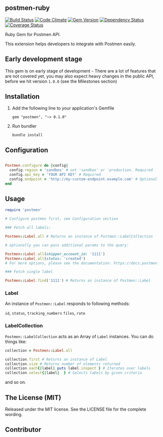 ## postmen-ruby

[![Build Status](https://travis-ci.org/postmen/postmen-sdk-ruby.svg?branch=master)](https://travis-ci.org/postmen/postmen-sdk-ruby)
[![Code Climate](https://codeclimate.com/github/postmen/postmen-sdk-ruby/badges/gpa.svg)](https://codeclimate.com/github/postmen/postmen-sdk-ruby)
[![Gem Version](https://badge.fury.io/rb/postmen.svg)](https://badge.fury.io/rb/postmen)
[![Dependency Status](https://gemnasium.com/badges/github.com/postmen/postmen-sdk-ruby.svg)](https://gemnasium.com/github.com/postmen/postmen-sdk-ruby)
[![Coverage Status](https://coveralls.io/repos/github/postmen/postmen-sdk-ruby/badge.svg?branch=master)](https://coveralls.io/github/postmen/postmen-sdk-ruby?branch=master)


Ruby Gem for Postmen API.

This extension helps developers to integrate with Postmen easily.

## Early development stage

This gem is on early stage of development - There are a lot of features that are not covered yet, you may also expect heavy changes in the public API, before we hit version `1.0.0` (see the Milestones section)



## Installation

1. Add the following line to your application's Gemfile

    ```
    gem "postmen", "~> 0.1.0"
    ```

2. Run bundler

    ```
    bundle install
    ```

## Configuration

```ruby

Postmen.configure do |config|
  config.region = 'sandbox' # set 'sandbox' or 'production. Required
  config.api_key = 'YOUR API KEY' # Required
  config.endpoint = 'http://my-custom-endpoint.example.com' # Optionally set custom endpoint url.
end

```

## Usage

```ruby
require 'postmen'

# Configure postmen first, see Configuration section

### Fetch all labels:

Postmen::Label.all # Returns an instance of Postmen::LabelCollection

# optionally you can pass additional params to the query:

Postmen::Label.all(shipper_account_id: '1111')
Postmen::Label.all(status: 'created')
# For more options, please see the documentation: https://docs.postmen.com/api.html#labels-list-all-labels

### Fetch single label

Postmen::Label.find('1111') # Returns an instance of Postmen::Label
```

### Label

An instance of `Postmen::Label` responds to following methods:

`id`,
`status`,
`tracking_numbers`
`files`,
`rate`

### LabelCollection

`Postmen::LabelCollection` acts as an Array of `Label` instances. You can do things like:

```ruby
collection = Postmen::Label.all 

collection.first # Returns an instance of Label
collection.size # Returns number of elements returned
collection.each{|label| puts label.inspect } # Iterates over labels
collection.select{|label|  } # Selects labels by given criteria
```
and so on.

## The License (MIT)

Released under the MIT license. See the LICENSE file for the complete wording.


## Contributor
